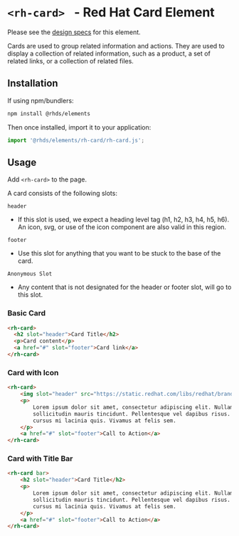 # `<rh-card> ` - Red Hat Card Element

Please see the [design specs][spec] for this element.

Cards are used to group related information and actions. They are used to display a collection of related information, such as a product, a set of related links, or a collection of related files.

## Installation

If using npm/bundlers:

```bash
npm install @rhds/elements
```

Then once installed, import it to your application:

```js
import '@rhds/elements/rh-card/rh-card.js';
```

## Usage

Add `<rh-card>` to the page. 

A card consists of the following slots:

`header`
- If this slot is used, we expect a heading level tag (h1, h2, h3, h4, h5, h6).  An icon, svg, or use of the icon component are also valid in this region.

`footer`
- Use this slot for anything that you want to be stuck to the base of the card.

`Anonymous Slot`
- Any content that is not designated for the header or footer slot, will go to this slot.

### Basic Card

```html
<rh-card>
  <h2 slot="header">Card Title</h2>
  <p>Card content</p>
  <a href="#" slot="footer">Card link</a>
</rh-card>
```

### Card with Icon

```html
<rh-card>
    <img slot="header" src="https://static.redhat.com/libs/redhat/brand-assets/2/corp/logo--on-dark.svg" alt="icon" />
    <p>
        Lorem ipsum dolor sit amet, consectetur adipiscing elit. Nullam eleifend elit sed est egestas, a
        sollicitudin mauris tincidunt. Pellentesque vel dapibus risus. Nullam aliquam felis orci, eget 
        cursus mi lacinia quis. Vivamus at felis sem.
    </p>
    <a href="#" slot="footer">Call to Action</a>
</rh-card>
```

### Card with Title Bar

```html
<rh-card bar>
    <h2 slot="header">Card Title</h2>
    <p>
        Lorem ipsum dolor sit amet, consectetur adipiscing elit. Nullam eleifend elit sed est egestas, a
        sollicitudin mauris tincidunt. Pellentesque vel dapibus risus. Nullam aliquam felis orci, eget 
        cursus mi lacinia quis. Vivamus at felis sem.
    </p>
    <a href="#" slot="footer">Call to Action</a>
</rh-card>
```

[spec]: https://ux.redhat.com/elements/card
